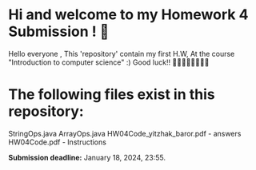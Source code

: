 # Hi and welcome to my Homework 4 Submission ! 🚀 
Hello everyone , 
This 'repository' contain my first H.W, 
At the course "Introduction to computer science" :) 
Good luck!! 👩‍💻🧙‍♂️🚀👩‍💻🔥


# The following files exist in this repository:
StringOps.java
ArrayOps.java
HW04Code_yitzhak_baror.pdf - answers
HW04Code.pdf               - Instructions

**Submission deadline:** January 18, 2024, 23:55.

